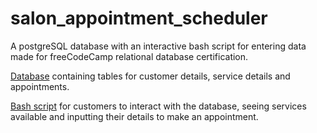 # salon_appointment_scheduler

A postgreSQL database with an interactive bash script for entering data made for freeCodeCamp relational database certification.

[Database](https://github.com/Kat-tat/salon_appointment_scheduler/blob/main/salon.sql) containing tables for customer details, service details and appointments.

[Bash script](https://github.com/Kat-tat/salon_appointment_scheduler/blob/main/salon.sh) for customers to interact with the database, seeing services available and inputting their details to make an appointment. 
